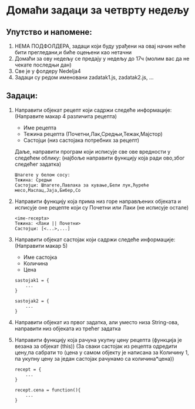 # Домаћи задаци за четврту недељу

## Упутство и напомене:

1. НЕМА ПОДФОЛДЕРА, задаци који буду урађени на овај начин неће бити прегледани,и биће оцењени као нетачни
2. Домаћи за ову недељу се предају у недељу до 17ч (молим вас да не чекате последњи дан)
3. Све је у фолдеру Nedelja4
4. Задаци су редом именовани zadatak1.js, zadatak2.js, ...

## Задаци:

1. Направити објекат рецепт који садржи следеће информације: (Направите макар 4 различита рецепта)
    * Име рецепта
    * Тежина рецепта (Почетни,Лак,Средњи,Тежак,Мајстор)
    * Састојци (низ састојака потребних за рецепт)

    Даље, направити програм који исписује све ове вредности у следећем облику: (најбоље направити функцију која ради ово,због следећег задатка)
    
    ```
    Шпагете у белом сосу:
    Тежина: Средњи
    Састојци: Шпагете,Павлака за кување,Бели лук,Ћуреће месо,Маслац,Јаја,Бибер,Со
    ```

2. Направити функцију која прима низ горе направљених објеката и исписује оне рецепте који су Почетни или Лаки (не исписује остале)

    ```
    <ime-recepta>
    Тежина: <Лаки || Почетни>
    Састојци: [<...>,...]
    ```

3. Направити објекат састојак који садржи следеће информације: (Направити макар 5)
    * Име састојка
    * Количина
    * Цена

    ```
    sastojak1 = {
        ...
    }

    sastojak2 = {
        ...
    }
    ```

4. Направити објекат из првог задатка, али уместо низа String-ова, направити низ објеката из трећег задатка

5. Направити функцију која рачуна укупну цену рецепта (функција је везана за објекат (this)) (За сваки састојак из рецепта одредити цену,па сабрати то (цена у самом објекту је написана за Количину 1, па укупну цену за један састојак рачунамо са количина*цена))

    ```
    recept = {
        ...
    }

    recept.cena = function(){
        ...
    }
    ```

